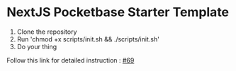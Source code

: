# NextJS Pocketbase Starter Template

1. Clone the repository
2. Run 'chmod +x scripts/init.sh && ./scripts/init.sh'
3. Do your thing

Follow this link for detailed instruction : [#69](https://github.com/pocketbase/js-sdk/issues/69#issuecomment-1840433737)
